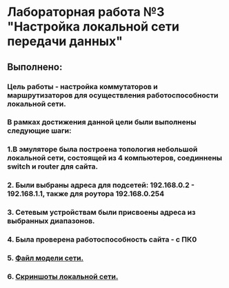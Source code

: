 # Лабораторная работа №3 "Настройка локальной сети передачи данных" 
## Выполнено:
### Цель работы - настройка коммутаторов и маршрутизаторов для осуществления работоспособности локальной сети.
### В рамках достижения данной цели были выполнены следующие шаги:
### 1.В эмуляторе была построена топология небольшой локальной сети, состоящей из 4 компьютеров, соединнены switch и router для сайта.
### 2. Были выбраны адреса для подсетей: 192.168.0.2 - 192.168.1.1, также для роутора 192.168.0.254
### 3. Сетевым устройствам были присвоены адреса из выбранных диапазонов.
### 4. Была проверена работоспособность сайта - с ПК0
### 5. [Файл модели сети.](https://github.com/Lyumanovv/stankinLab3/blob/db1b67b407ed7ae40d080afc0d44d9d2ba692662/Lab3/%D0%9B%D1%8E%D0%BC%D0%B0%D0%BD%D0%BE%D0%B2.pkt)
### 6. [Скриншоты локальной сети.](https://github.com/Lyumanovv/stankinLab3/tree/main/Lab3)
